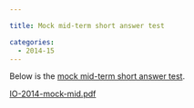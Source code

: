 ```yaml
---

title: Mock mid-term short answer test

categories:
  - 2014-15
---
```

Below is the <a href="http://www.tholden.org/wp-content/uploads/2014/10/IO-2014-mock-mid.pdf">mock mid-term short answer test</a>.

<div class="PDFcontainer">
<div class="PDFelement"><object data="http://www.tholden.org/wp-content/uploads/2014/10/IO-2014-mock-mid.pdf" type="application/pdf" width="100%" height="100%"><a href="http://www.tholden.org/wp-content/uploads/2014/10/IO-2014-mock-mid.pdf">IO-2014-mock-mid.pdf</a></object></div>
</div>